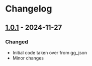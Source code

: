 # Changelog

## [1.0.1] - 2024-11-27

### Changed

- Initial code taken over from gg\_json
- Minor changes

[1.0.1]: https://github.com/inlavigo/gg_direct_json/tag/%tag
